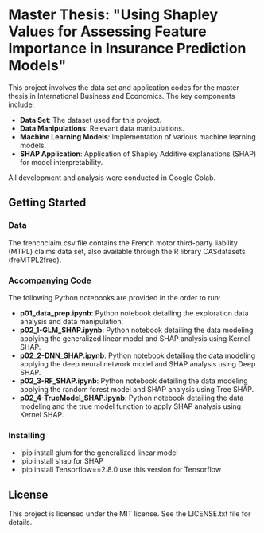 # Master Thesis: "Using Shapley Values for Assessing Feature Importance in Insurance Prediction Models"

This project involves the data set and application codes for the master thesis in International Business and Economics. The key components include:

* **Data Set**: The dataset used for this project.
* **Data Manipulations**: Relevant data manipulations.
* **Machine Learning Models**: Implementation of various machine learning models.
* **SHAP Application**: Application of Shapley Additive explanations (SHAP) for model interpretability.

All development and analysis were conducted in Google Colab.

## Getting Started

### Data

The frenchclaim.csv file contains the French motor third-party liability (MTPL) claims data set, also available through the R library CASdatasets (freMTPL2freq).

### Accompanying Code
The following Python notebooks are provided in the order to run:

* **p01_data_prep.ipynb**: Python notebook detailing the exploration data analysis and data manipulation. 
* **p02_1-GLM_SHAP.ipynb**: Python notebook detailing the data modeling applying the generalized linear model and SHAP analysis using Kernel SHAP.
* **p02_2-DNN_SHAP.ipynb**: Python notebook detailing the data modeling applying the deep neural network model and SHAP analysis using Deep SHAP.
* **p02_3-RF_SHAP.ipynb**: Python notebook detailing the data modeling applying the random forest model and SHAP analysis using Tree SHAP.
* **p02_4-TrueModel_SHAP.ipynb**: Python notebook detailing the data modeling and the true model function to apply SHAP analysis using Kernel SHAP.

### Installing

* !pip install glum for the generalized linear model 
* !pip install shap for SHAP
* !pip install Tensorflow==2.8.0 use this version for Tensorflow 


## License

This project is licensed under the MIT license. See the LICENSE.txt file for details.

